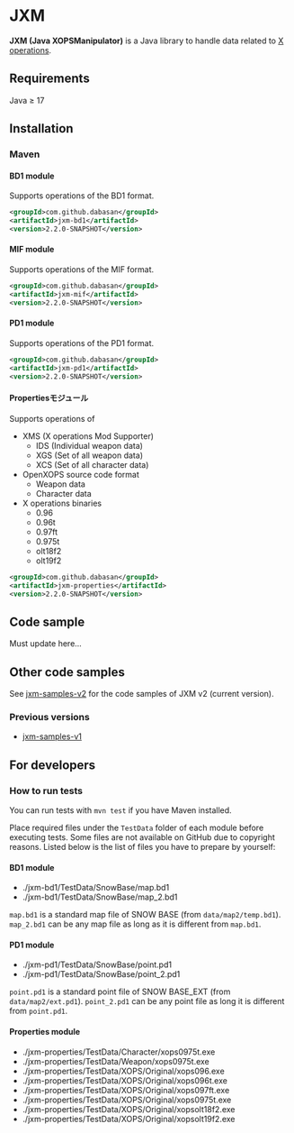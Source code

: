 # JXM

**JXM (Java XOPSManipulator)** is a Java library to handle data related to [X operations](https://hp.vector.co.jp/authors/VA022962/xops/).

## Requirements

Java ≥ 17

## Installation

### Maven

#### BD1 module

Supports operations of the BD1 format.

```xml
<groupId>com.github.dabasan</groupId>
<artifactId>jxm-bd1</artifactId>
<version>2.2.0-SNAPSHOT</version>
```

#### MIF module

Supports operations of the MIF format.

```xml
<groupId>com.github.dabasan</groupId>
<artifactId>jxm-mif</artifactId>
<version>2.2.0-SNAPSHOT</version>
```

#### PD1 module

Supports operations of the PD1 format.

```xml
<groupId>com.github.dabasan</groupId>
<artifactId>jxm-pd1</artifactId>
<version>2.2.0-SNAPSHOT</version>
```

#### Propertiesモジュール

Supports operations of

- XMS (X operations Mod Supporter)
  - IDS (Individual weapon data)
  - XGS (Set of all weapon data)
  - XCS (Set of all character data)
- OpenXOPS source code format
  - Weapon data
  - Character data
- X operations binaries
  - 0.96
  - 0.96t
  - 0.97ft
  - 0.975t
  - olt18f2
  - olt19f2

```xml
<groupId>com.github.dabasan</groupId>
<artifactId>jxm-properties</artifactId>
<version>2.2.0-SNAPSHOT</version>
```

## Code sample

Must update here...

## Other code samples

See [jxm-samples-v2](https://github.com/maeda6uiui/jxm-samples-v2) for the code samples of JXM v2 (current version).

### Previous versions

- [jxm-samples-v1](https://github.com/maeda6uiui/jxm-samples-v1)

## For developers

### How to run tests

You can run tests with `mvn test` if you have Maven installed.

Place required files under the `TestData` folder of each module before executing tests.
Some files are not available on GitHub due to copyright reasons.
Listed below is the list of files you have to prepare by yourself:

#### BD1 module

- ./jxm-bd1/TestData/SnowBase/map.bd1
- ./jxm-bd1/TestData/SnowBase/map_2.bd1

`map.bd1` is a standard map file of SNOW BASE (from `data/map2/temp.bd1`).
`map_2.bd1` can be any map file as long as it is different from `map.bd1`.

#### PD1 module

- ./jxm-pd1/TestData/SnowBase/point.pd1
- ./jxm-pd1/TestData/SnowBase/point_2.pd1

`point.pd1` is a standard point file of SNOW BASE_EXT (from `data/map2/ext.pd1`).
`point_2.pd1` can be any point file as long it is different from `point.pd1`. 

#### Properties module

- ./jxm-properties/TestData/Character/xops0975t.exe
- ./jxm-properties/TestData/Weapon/xops0975t.exe
- ./jxm-properties/TestData/XOPS/Original/xops096.exe
- ./jxm-properties/TestData/XOPS/Original/xops096t.exe
- ./jxm-properties/TestData/XOPS/Original/xops097ft.exe
- ./jxm-properties/TestData/XOPS/Original/xops0975t.exe
- ./jxm-properties/TestData/XOPS/Original/xopsolt18f2.exe
- ./jxm-properties/TestData/XOPS/Original/xopsolt19f2.exe

